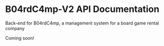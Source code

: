 # B04rdC4mp-V2 API Documentation

Back-end for B04rdC4mp, a management system for a board game rental company

Coming soon!
